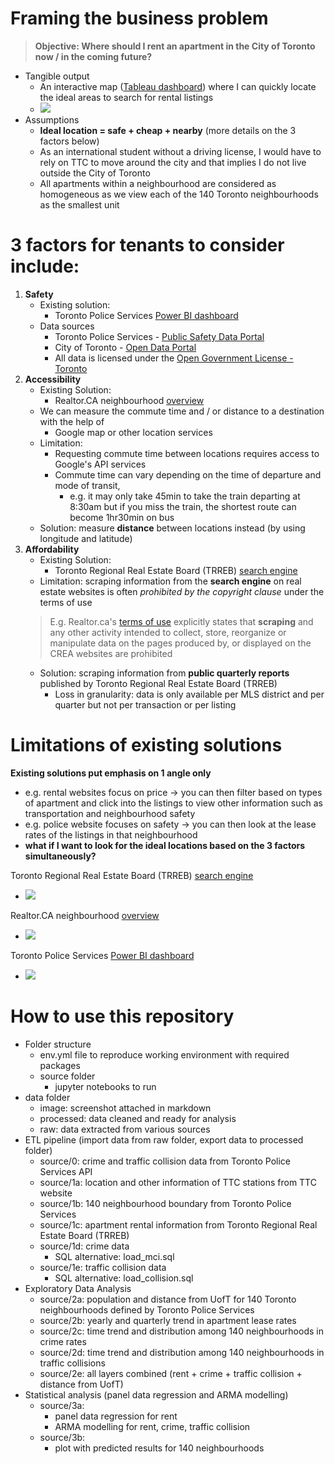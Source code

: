 # Framing the business problem
> **Objective: Where should I rent an apartment in the City of Toronto now / in the coming future?**
- Tangible output
  - An interactive map ([Tableau dashboard](https://public.tableau.com/app/profile/willkwl/viz/TTC_stations_area/Overview)) where I can quickly locate the ideal areas to search for rental listings
  - <img src="../master/data/image/2022-08-01-22-04-46.png">
- Assumptions
  - **Ideal location = safe + cheap + nearby** (more details on the 3 factors below)
  - As an international student without a driving license, I would have to rely on TTC to move around the city and that implies I do not live outside the City of Toronto
  - All apartments within a neighbourhood are considered as homogeneous as we view each of the 140 Toronto neighbourhoods as the smallest unit

# 3 factors for tenants to consider include:
1. **Safety**
    - Existing solution:
        - Toronto Police Services [Power BI dashboard](https://app.powerbi.com/view?r=eyJrIjoiNTAwOTNkMTYtOWQwNS00Y2M3LWJkODAtNDU1NjNkZTg1YWVkIiwidCI6Ijg1MjljMjI1LWFjNDMtNDc0Yy04ZmI0LTBmNDA5NWFlOGQ1ZCIsImMiOjN9)
    - Data sources
        - Toronto Police Services - [Public Safety Data Portal](https://data.torontopolice.on.ca/)
        - City of Toronto - [Open Data Portal](https://open.toronto.ca/)
        - All data is licensed under the [Open Government License - Toronto](https://open.toronto.ca/open-data-license/)
2. **Accessibility**
    - Existing Solution:
        - Realtor.CA neighbourhood [overview](https://www.realtor.ca/)
    - We can measure the commute time and / or distance to a destination with the help of 
        - Google map or other location services
    - Limitation: 
        - Requesting commute time between locations requires access to Google's API services
        - Commute time can vary depending on the time of departure and mode of transit,
            - e.g. it may only take 45min to take the train departing at 8:30am but if you miss the train, the shortest route can become 1hr30min on bus
    - Solution: measure **distance** between locations instead (by using longitude and latitude)
3. **Affordability**
    - Existing Solution:
        - Toronto Regional Real Estate Board (TRREB) [search engine](https://onlistings.trreb.ca/searchlistings#search/d17c8105b8d19ca9a20f2d67/filters)
    - Limitation: scraping information from the **search engine** on real estate websites is often *prohibited by the copyright clause* under the terms of use
    > E.g. Realtor.ca's [terms of use](https://www.realtor.ca/terms-of-use) explicitly states that **scraping** and any other activity intended to collect, store, reorganize or manipulate data on the pages produced by, or displayed on the CREA websites are prohibited
    - Solution: scraping information from **public quarterly reports** published by Toronto Regional Real Estate Board (TRREB)
        - Loss in granularity: data is only available per MLS district and per quarter but not per transaction or per listing

# Limitations of existing solutions
**Existing solutions put emphasis on 1 angle only**
- e.g. rental websites focus on price -> you can then filter based on types of apartment and click into the listings to view other information such as transportation and neighbourhood safety
- e.g. police website focuses on safety -> you can then look at the lease rates of the listings in that neighbourhood
- **what if I want to look for the ideal locations based on the 3 factors simultaneously?**

Toronto Regional Real Estate Board (TRREB) [search engine](https://onlistings.trreb.ca/searchlistings#search/d17c8105b8d19ca9a20f2d67/filters)
- <img src='../master/data/image/2022-04-02-17-52-51.png'>
Realtor.CA neighbourhood [overview](https://www.realtor.ca/)
- <img src='../master/data/image/2022-04-02-17-54-06.png'>
Toronto Police Services [Power BI dashboard](https://app.powerbi.com/view?r=eyJrIjoiNTAwOTNkMTYtOWQwNS00Y2M3LWJkODAtNDU1NjNkZTg1YWVkIiwidCI6Ijg1MjljMjI1LWFjNDMtNDc0Yy04ZmI0LTBmNDA5NWFlOGQ1ZCIsImMiOjN9)
- <img src='../master/data/image/2022-04-02-17-54-34.png'>

# How to use this repository
- Folder structure
  - env.yml file to reproduce working environment with required packages
  - source folder
    - jupyter notebooks to run 
- data folder
  - image: screenshot attached in markdown
  - processed: data cleaned and ready for analysis
  - raw: data extracted from various sources
- ETL pipeline (import data from raw folder, export data to processed folder)
  - source/0: crime and traffic collision data from Toronto Police Services API
  - source/1a: location and other information of TTC stations from TTC website
  - source/1b: 140 neighbourhood boundary from Toronto Police Services
  - source/1c: apartment rental information from Toronto Regional Real Estate Board (TRREB)
  - source/1d: crime data 
    - SQL alternative: load_mci.sql
  - source/1e: traffic collision data
    - SQL alternative: load_collision.sql
- Exploratory Data Analysis
  - source/2a: population and distance from UofT for 140 Toronto neighbourhoods defined by Toronto Police Services
  - source/2b: yearly and quarterly trend in apartment lease rates
  - source/2c: time trend and distribution among 140 neighbourhoods in crime rates 
  - source/2d: time trend and distribution among 140 neighbourhoods in traffic collisions
  - source/2e: all layers combined (rent + crime + traffic collision + distance from UofT)
- Statistical analysis (panel data regression and ARMA modelling)
  - source/3a: 
    - panel data regression for rent
    - ARMA modelling for rent, crime, traffic collision
  - source/3b:
    - plot with predicted results for 140 neighbourhoods